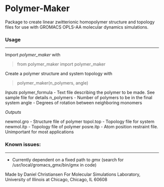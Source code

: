 # Polymer-Maker
Package to create linear zwitterionic homopolymer structure and topology files for use with GROMACS OPLS-AA molecular dynamics simulations.
### Usage
---
Import _polymer_maker_ with
> from polymer_maker import polymer_maker

Create a polymer structure and system topology with
> polymer_maker(n_polymers, angle)

_Inputs_
polymer_formula - Text file describing the polymer to be made. See sample file for details
n_polymers - Number of polymers to be in the final system
angle - Degrees of rotation between neighboring monomers

_Outputs_

newmol.gro - Structure file of polymer
topol.top - Topology file for system
newmol.itp - Topology file of polymer
posre.itp - Atom position restraint file. Unimportant for most applications

### Known issues:
---
- Currently dependent on a fixed path to _gmx_ (search for /usr/local/gromacs_gmx/bin/gmx in code)

Made by Daniel Christiansen
For Molecular Simulations Laboratory, University of Illinois at Chicago, Chicago, IL 60608
